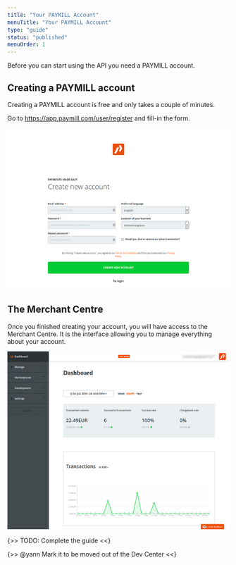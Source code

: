 ```yaml
---
title: "Your PAYMILL Account"
menuTitle: "Your PAYMILL Account"
type: "guide"
status: "published"
menuOrder: 1
---
```


Before you can start using the API you need a PAYMILL account.

## Creating a PAYMILL account

Creating a PAYMILL account is free and only takes a couple of minutes.

Go to https://app.paymill.com/user/register and fill-in the form.

![Creating an account](/guides/images/your_account-01.jpg)


## The Merchant Centre

Once you finished creating your account, you will have access to the Merchant Centre. It is the interface allowing you to manage everything about your account.

![Merchant Centre dashboard](/guides/images/your_account-02.jpg)


{>> TODO: Complete the guide <<}

{>> @yann Mark it to be moved out of the Dev Center <<}
